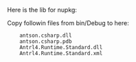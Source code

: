Here is the lib for nupkg:

Copy followin files from bin/Debug to here:

```
    antson.csharp.dll
    antson.csharp.pdb
    Antrl4.Runtime.Standard.dll
    Antrl4.Runtime.Standard.xml
```
